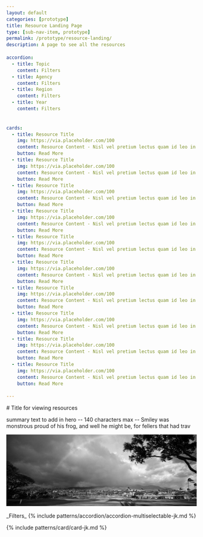 ```yaml
---
layout: default
categories: [prototype]
title: Resource Landing Page
type: [sub-nav-item, prototype]
permalink: /prototype/resource-landing/
description: A page to see all the resources

accordion:
  - title: Topic
    content: Filters
  - title: Agency
    content: Filters
  - title: Region
    content: Filters
  - title: Year
    content: Filters


cards:
  - title: Resource Title
    img: https://via.placeholder.com/100
    content: Resource Content - Nisl vel pretium lectus quam id leo in vitae turpis. Sed risus pretium quam vulputate dignissim suspendisse in. Lacinia quis vel eros donec ac...
    button: Read More
  - title: Resource Title
    img: https://via.placeholder.com/100
    content: Resource Content - Nisl vel pretium lectus quam id leo in vitae turpis. Sed risus pretium quam vulputate dignissim suspendisse in. Lacinia quis vel eros donec ac...
    button: Read More
  - title: Resource Title
    img: https://via.placeholder.com/100
    content: Resource Content - Nisl vel pretium lectus quam id leo in vitae turpis. Sed risus pretium quam vulputate dignissim suspendisse in. Lacinia quis vel eros donec ac...
    button: Read More
  - title: Resource Title
    img: https://via.placeholder.com/100
    content: Resource Content - Nisl vel pretium lectus quam id leo in vitae turpis. Sed risus pretium quam vulputate dignissim suspendisse in. Lacinia quis vel eros donec ac...
    button: Read More
  - title: Resource Title
    img: https://via.placeholder.com/100
    content: Resource Content - Nisl vel pretium lectus quam id leo in vitae turpis. Sed risus pretium quam vulputate dignissim suspendisse in. Lacinia quis vel eros donec ac...
    button: Read More
  - title: Resource Title
    img: https://via.placeholder.com/100
    content: Resource Content - Nisl vel pretium lectus quam id leo in vitae turpis. Sed risus pretium quam vulputate dignissim suspendisse in. Lacinia quis vel eros donec ac...
    button: Read More
  - title: Resource Title
    img: https://via.placeholder.com/100
    content: Resource Content - Nisl vel pretium lectus quam id leo in vitae turpis. Sed risus pretium quam vulputate dignissim suspendisse in. Lacinia quis vel eros donec ac...
    button: Read More
  - title: Resource Title
    img: https://via.placeholder.com/100
    content: Resource Content - Nisl vel pretium lectus quam id leo in vitae turpis. Sed risus pretium quam vulputate dignissim suspendisse in. Lacinia quis vel eros donec ac...
    button: Read More
  - title: Resource Title
    img: https://via.placeholder.com/100
    content: Resource Content - Nisl vel pretium lectus quam id leo in vitae turpis. Sed risus pretium quam vulputate dignissim suspendisse in. Lacinia quis vel eros donec ac...
    button: Read More
  - title: Resource Title
    img: https://via.placeholder.com/100
    content: Resource Content - Nisl vel pretium lectus quam id leo in vitae turpis. Sed risus pretium quam vulputate dignissim suspendisse in. Lacinia quis vel eros donec ac...
    button: Read More

---
```


<div class="hero-alt" markdown="1">
# Title for viewing resources

summary text to add in hero -- 140 characters max -- Smiley was monstrous proud of his frog, and well he might be, for fellers that had trav

![hero image](/assets/customImages/placeimg_800_300_grayscale_nature.jpg)
</div>

<div class="content-flex" markdown="1">

<div class="rail-filters" markdown="1">
_Filters_
{% include patterns/accordion/accordion-multiselectable-jk.md %}
</div>

<div class="left-content" markdown="1">

{% include patterns/card/card-jk.md %}

</div>
</div>

